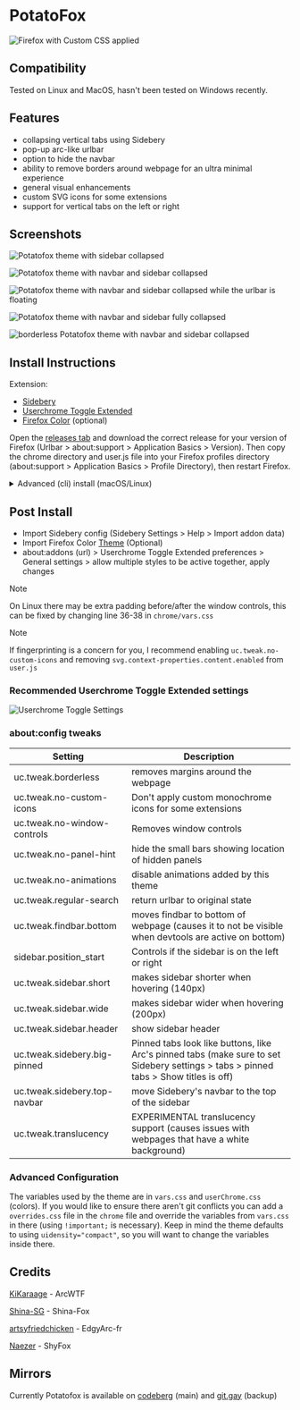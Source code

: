 # PotatoFox

![Firefox with Custom CSS applied](Media/Screenshot0.png)

## Compatibility

Tested on Linux and MacOS, hasn't been tested on Windows recently. 

## Features

- collapsing vertical tabs using Sidebery 
- pop-up arc-like urlbar
- option to hide the navbar  
- ability to remove borders around webpage for an ultra minimal experience
- general visual enhancements  
- custom SVG icons for some extensions
- support for vertical tabs on the left or right

## Screenshots

![Potatofox theme with sidebar collapsed](./Media/Screenshot1.png)

![Potatofox theme with navbar and sidebar collapsed](./Media/Screenshot2.png)

![Potatofox theme with navbar and sidebar collapsed while the urlbar is floating](./Media/Screenshot3.png)

![Potatofox theme with navbar and sidebar fully collapsed](./Media/Screenshot4.png)

![borderless Potatofox theme with navbar and sidebar collapsed](./Media/Screenshot5.png)

## Install Instructions

Extension:

* [Sidebery](https://addons.mozilla.org/en-US/firefox/addon/sidebery)
* [Userchrome Toggle Extended](https://addons.mozilla.org/en-US/firefox/addon/userchrome-toggle-extended)
* [Firefox Color](https://addons.mozilla.org/en-US/firefox/addon/firefox-color) (optional)

Open the [releases tab](https://codeberg.org/awwpotato/PotatoFox/releases) and download the correct release for your version of Firefox (Urlbar > about:support > Application Basics > Version). Then copy the chrome directory and user.js file into your Firefox profiles directory (about:support > Application Basics > Profile Directory), then restart Firefox.

<details><summary>Advanced (cli) install (macOS/Linux)</summary>

#### Using git
```bash
git clone https://codeberg.org/awwpotato/potatofox.git
cd potatofox
ln -sr user.js chrome ~/.mozilla/firefox/<profile> # Linux
cp -r user.js chrome ~/Library/Application Support/Firefox/Profiles/<profile> # macOS 
```
#### Using [Nyoom](https://github.com/ryanccn/nyoom)
```bash
nyoom profile <profile-dir>
nyoom add codeberg:awwpotato/potatofox
nyoom switch potatofox
```
> [!NOTE]
> Make sure to install the required extensions.

</details>

## Post Install

- Import Sidebery config (Sidebery Settings > Help > Import addon data)
- Import Firefox Color [Theme](https://color.firefox.com/?theme=XQAAAAJLBAAAAAAAAABBqYhm849SCicxcUcPX38oKRicm6da8pG5gi-DrbS7fiEFLUzDsWXWyUHMSkHZ2PpRK_LvZGTF44fp7VnVXujpkKMjvOWQSIhdK22u1ZG2EgdMyNMx_0oKJ3H6SApxy3IyQ4DsJp5wXsJAe_-1mtfWgRDmsdoSCoijQWJMgbopoYEZC-RlLTcZGRDec_YbCL7rnqK6TAlv9HrKP2vKGFddbs2RHmpKmp4nTmraRv5vn93Xej36dJ4PJLs8lR2xW5gEjnC2yNLDH0ltCV_dOCQU1k6C8gqp4WDfYkereqQMlzloT6ayCj_r86A_oAdsjNzxh2Qs7OpWSWEmt1D06L1Xq2dYeaBXH9ZTiFsKY5cURy2M6x_Epyax9nYbJGEIEnsjyqDTYe4ssM-VVYSrKhHTFwcmZpvjIDgAiafTRbAL5lonNLHF9S7KkU6O9y9KVvR2ZCFf2v6tYSpyu0pLOZEFN9_9czNq4YY1eac1Ciaw-_h5RgHX3pDHDFrzk6gSI1tW-iLlTDyDu8f1rVKzRJNxgLE0yzDpy6-qm0ihyKgRX6UlVuRTm_5nV9WkMF0UeIzsABE_aBxh8cr_0f-fxA) (Optional)
- about:addons (url) > Userchrome Toggle Extended preferences > General settings > allow multiple styles to be active together, apply changes 

> [!NOTE]
> On Linux there may be extra padding before/after the window controls, this can be fixed by changing line 36-38 in `chrome/vars.css`

> [!NOTE]
> If fingerprinting is a concern for you, I recommend enabling `uc.tweak.no-custom-icons` and removing `svg.context-properties.content.enabled` from `user.js`

### Recommended Userchrome Toggle Extended settings
![Userchrome Toggle Settings](./Media/UCToggleSettings.png)

### about:config tweaks 
| Setting                                | Description                                                                                                                          |
|----------------------------------------|--------------------------------------------------------------------------------------------------------------------------------------|
| uc.tweak.borderless                    | removes margins around the webpage                                                                                                   |
| uc.tweak.no-custom-icons               | Don't apply custom monochrome icons for some extensions                                                                              |
| uc.tweak.no-window-controls            | Removes window controls                                                                                                              |
| uc.tweak.no-panel-hint                 | hide the small bars showing location of hidden panels                                                                                |
| uc.tweak.no-animations                 | disable animations added by this theme                                                                                               |
| uc.tweak.regular-search                | return urlbar to original state                                                                                                      |
| uc.tweak.findbar.bottom                | moves findbar to bottom of webpage (causes it to not be visible when devtools are active on bottom)                                  |
| sidebar.position_start                 | Controls if the sidebar is on the left or right                                                                                      |
| uc.tweak.sidebar.short                 | makes sidebar shorter when hovering (140px)                                                                                          |
| uc.tweak.sidebar.wide                  | makes sidebar wider when hovering (200px)                                                                                            |
| uc.tweak.sidebar.header                | show sidebar header                                                                                                                  |
| uc.tweak.sidebery.big-pinned           | Pinned tabs look like buttons, like Arc's pinned tabs (make sure to set Sidebery settings > tabs > pinned tabs > Show titles is off) |
| uc.tweak.sidebery.top-navbar           | move Sidebery's navbar to the top of the sidebar                                                                                     |
| uc.tweak.translucency                  | EXPERIMENTAL translucency support (causes issues with webpages that have a white background)                                                                                                    |

### Advanced Configuration
The variables used by the theme are in `vars.css` and `userChrome.css` (colors). If you would like to ensure there aren't git conflicts you can add a `overrides.css` file in the `chrome` file and override the variables from `vars.css` in there (using `!important;` is necessary). Keep in mind the theme defaults to using `uidensity="compact"`, so you will want to change the variables inside there.
 
## Credits

[KiKaraage](https://github.com/KiKaraage/ArcWTF) - ArcWTF

[Shina-SG](https://github.com/Shina-SG/Shina-Fox) - Shina-Fox

[artsyfriedchicken](https://github.com/artsyfriedchicken/EdgyArc-fr) - EdgyArc-fr

[Naezer](https://github.com/Naezr/ShyFox) - ShyFox

## Mirrors

Currently Potatofox is available on [codeberg](https://codeberg.org/awwpotato/PotatoFox) (main) and [git.gay](https://git.gay/awwpotato/PotatoFox) (backup)
